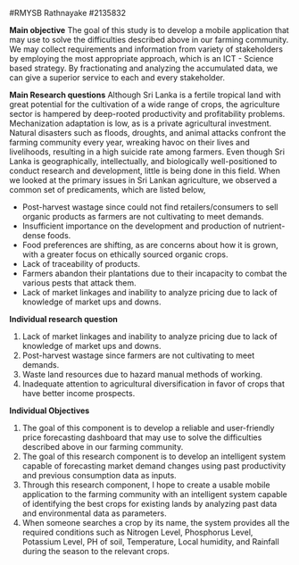 #RMYSB Rathnayake
#2135832

**Main objective**
The goal of this study is to develop a mobile application that may use to solve the difficulties described above in our farming community.
We may collect requirements and information from  variety of stakeholders by employing the most appropriate approach, which is an ICT - Science based strategy. 
By fractionating and analyzing the accumulated data, we can give a superior service to each and every stakeholder.

**Main Research questions**
Although Sri Lanka is a fertile tropical land with great potential for the cultivation of a wide range of crops, 
the agriculture sector is hampered by deep-rooted productivity and profitability problems. Mechanization adaptation is low, 
as is a private agricultural investment. Natural disasters such as floods, droughts, and animal attacks confront the farming community every year, 
wreaking havoc on their lives and livelihoods, resulting in a high suicide rate among farmers. Even though Sri Lanka is geographically, intellectually, and biologically 
well-positioned to conduct research and development, little is being done in this field. When we looked at the primary issues in Sri Lankan agriculture, 
we observed a common set of predicaments, which are listed below,
* Post-harvest wastage since could not find retailers/consumers to sell organic products as farmers are not cultivating to meet demands.
* Insufficient importance on the development and production of nutrient-dense foods.
* Food preferences are shifting, as are concerns about how it is grown, with a greater focus on ethically sourced organic crops.
* Lack of traceability of products.
* Farmers abandon their plantations due to their incapacity to combat the various pests that attack them.
* Lack of market linkages and inability to analyze pricing due to lack of knowledge of market ups and downs.


**Individual research question**
1. Lack of market linkages and inability to analyze pricing due to lack of knowledge of market ups and downs.
2. Post-harvest wastage since farmers are not cultivating to meet demands.
3. Waste land resources due to hazard manual methods of working.
4. Inadequate attention to agricultural diversification in favor of crops that have better income prospects.


**Individual Objectives**
1. The goal of this component is to develop a reliable and user-friendly price forecasting dashboard that may use to solve the difficulties described above in our farming community.
2. The goal of this research component is to develop an intelligent system capable of forecasting market demand changes using past productivity and previous consumption data as inputs.
3. Through this research component, I hope to create a usable mobile application to the farming community with an intelligent system capable of identifying the best crops for existing lands by analyzing past data and environmental data as parameters.
4. When someone searches a crop by its name, the system provides all the required conditions such as Nitrogen Level, Phosphorus Level, Potassium Level, PH of soil, Temperature, Local humidity, and Rainfall during the season to the relevant crops. 

